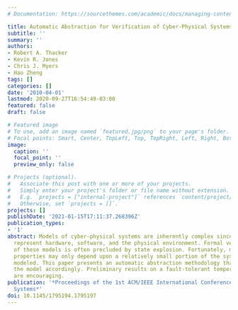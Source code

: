 ```yaml
---
# Documentation: https://sourcethemes.com/academic/docs/managing-content/

title: Automatic Abstraction for Verification of Cyber-Physical Systems
subtitle: ''
summary: ''
authors:
- Robert A. Thacker
- Kevin R. Jones
- Chris J. Myers
- Hao Zheng
tags: []
categories: []
date: '2010-04-01'
lastmod: 2020-09-27T16:54:49-03:00
featured: false
draft: false

# Featured image
# To use, add an image named `featured.jpg/png` to your page's folder.
# Focal points: Smart, Center, TopLeft, Top, TopRight, Left, Right, BottomLeft, Bottom, BottomRight.
image:
  caption: ''
  focal_point: ''
  preview_only: false

# Projects (optional).
#   Associate this post with one or more of your projects.
#   Simply enter your project's folder or file name without extension.
#   E.g. `projects = ["internal-project"]` references `content/project/deep-learning/index.md`.
#   Otherwise, set `projects = []`.
projects: []
publishDate: '2021-01-15T17:11:37.268396Z'
publication_types:
- '1'
abstract: Models of cyber-physical systems are inherently complex since they must
  represent hardware, software, and the physical environment. Formal verification
  of these models is often precluded by state explosion. Fortunately, many important
  properties may only depend upon a relatively small portion of the system being accurately
  modeled. This paper presents an automatic abstraction methodology that simplifies
  the model accordingly. Preliminary results on a fault-tolerant temperature sensor
  are encouraging.
publication: '*Proceedings of the 1st ACM/IEEE International Conference on Cyber-Physical
  Systems*'
doi: 10.1145/1795194.1795197
---
```

